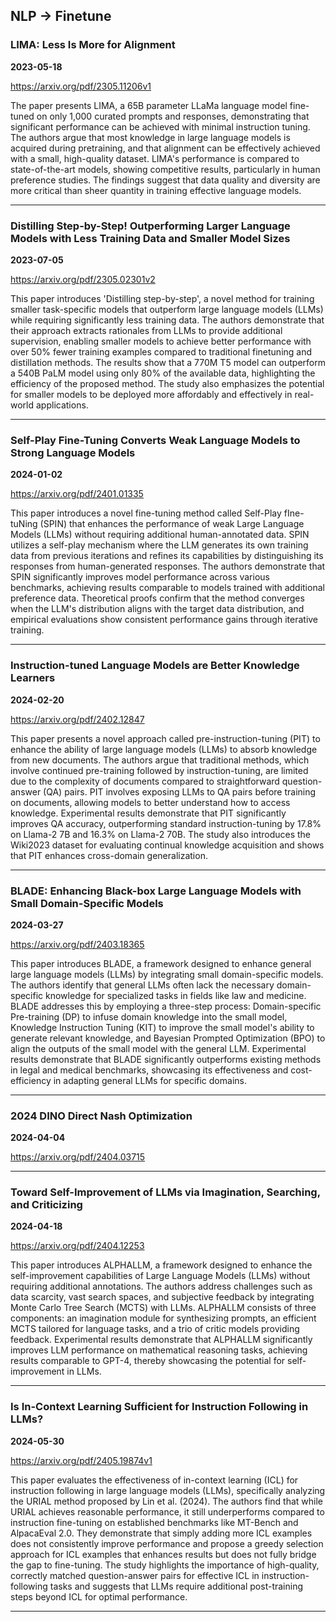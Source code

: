 ## NLP -> Finetune



### LIMA: Less Is More for Alignment

**2023-05-18**

https://arxiv.org/pdf/2305.11206v1

The paper presents LIMA, a 65B parameter LLaMa language model fine-tuned on only 1,000 curated prompts and responses, demonstrating that significant performance can be achieved with minimal instruction tuning. The authors argue that most knowledge in large language models is acquired during pretraining, and that alignment can be effectively achieved with a small, high-quality dataset. LIMA's performance is compared to state-of-the-art models, showing competitive results, particularly in human preference studies. The findings suggest that data quality and diversity are more critical than sheer quantity in training effective language models.

---

### Distilling Step-by-Step! Outperforming Larger Language Models with Less Training Data and Smaller Model Sizes

**2023-07-05**

https://arxiv.org/pdf/2305.02301v2

This paper introduces 'Distilling step-by-step', a novel method for training smaller task-specific models that outperform large language models (LLMs) while requiring significantly less training data. The authors demonstrate that their approach extracts rationales from LLMs to provide additional supervision, enabling smaller models to achieve better performance with over 50% fewer training examples compared to traditional finetuning and distillation methods. The results show that a 770M T5 model can outperform a 540B PaLM model using only 80% of the available data, highlighting the efficiency of the proposed method. The study also emphasizes the potential for smaller models to be deployed more affordably and effectively in real-world applications.

---

### Self-Play Fine-Tuning Converts Weak Language Models to Strong Language Models

**2024-01-02**

https://arxiv.org/pdf/2401.01335

This paper introduces a novel fine-tuning method called Self-Play fIne-tuNing (SPIN) that enhances the performance of weak Large Language Models (LLMs) without requiring additional human-annotated data. SPIN utilizes a self-play mechanism where the LLM generates its own training data from previous iterations and refines its capabilities by distinguishing its responses from human-generated responses. The authors demonstrate that SPIN significantly improves model performance across various benchmarks, achieving results comparable to models trained with additional preference data. Theoretical proofs confirm that the method converges when the LLM's distribution aligns with the target data distribution, and empirical evaluations show consistent performance gains through iterative training.

---

### Instruction-tuned Language Models are Better Knowledge Learners

**2024-02-20**

https://arxiv.org/pdf/2402.12847

This paper presents a novel approach called pre-instruction-tuning (PIT) to enhance the ability of large language models (LLMs) to absorb knowledge from new documents. The authors argue that traditional methods, which involve continued pre-training followed by instruction-tuning, are limited due to the complexity of documents compared to straightforward question-answer (QA) pairs. PIT involves exposing LLMs to QA pairs before training on documents, allowing models to better understand how to access knowledge. Experimental results demonstrate that PIT significantly improves QA accuracy, outperforming standard instruction-tuning by 17.8% on Llama-2 7B and 16.3% on Llama-2 70B. The study also introduces the Wiki2023 dataset for evaluating continual knowledge acquisition and shows that PIT enhances cross-domain generalization.

---

### BLADE: Enhancing Black-box Large Language Models with Small Domain-Specific Models

**2024-03-27**

https://arxiv.org/pdf/2403.18365

This paper introduces BLADE, a framework designed to enhance general large language models (LLMs) by integrating small domain-specific models. The authors identify that general LLMs often lack the necessary domain-specific knowledge for specialized tasks in fields like law and medicine. BLADE addresses this by employing a three-step process: Domain-specific Pre-training (DP) to infuse domain knowledge into the small model, Knowledge Instruction Tuning (KIT) to improve the small model's ability to generate relevant knowledge, and Bayesian Prompted Optimization (BPO) to align the outputs of the small model with the general LLM. Experimental results demonstrate that BLADE significantly outperforms existing methods in legal and medical benchmarks, showcasing its effectiveness and cost-efficiency in adapting general LLMs for specific domains.

---

### 2024 DINO Direct Nash Optimization

**2024-04-04**

https://arxiv.org/pdf/2404.03715

---

### Toward Self-Improvement of LLMs via Imagination, Searching, and Criticizing

**2024-04-18**

https://arxiv.org/pdf/2404.12253

This paper introduces ALPHALLM, a framework designed to enhance the self-improvement capabilities of Large Language Models (LLMs) without requiring additional annotations. The authors address challenges such as data scarcity, vast search spaces, and subjective feedback by integrating Monte Carlo Tree Search (MCTS) with LLMs. ALPHALLM consists of three components: an imagination module for synthesizing prompts, an efficient MCTS tailored for language tasks, and a trio of critic models providing feedback. Experimental results demonstrate that ALPHALLM significantly improves LLM performance on mathematical reasoning tasks, achieving results comparable to GPT-4, thereby showcasing the potential for self-improvement in LLMs.

---

### Is In-Context Learning Sufficient for Instruction Following in LLMs?

**2024-05-30**

https://arxiv.org/pdf/2405.19874v1

This paper evaluates the effectiveness of in-context learning (ICL) for instruction following in large language models (LLMs), specifically analyzing the URIAL method proposed by Lin et al. (2024). The authors find that while URIAL achieves reasonable performance, it still underperforms compared to instruction fine-tuning on established benchmarks like MT-Bench and AlpacaEval 2.0. They demonstrate that simply adding more ICL examples does not consistently improve performance and propose a greedy selection approach for ICL examples that enhances results but does not fully bridge the gap to fine-tuning. The study highlights the importance of high-quality, correctly matched question-answer pairs for effective ICL in instruction-following tasks and suggests that LLMs require additional post-training steps beyond ICL for optimal performance.

---